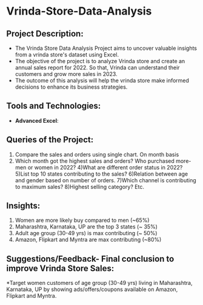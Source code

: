 # Vrinda-Store-Data-Analysis
##	Project Description:
*	The Vrinda Store Data Analysis Project aims to uncover valuable insights from a vrinda store's dataset using Excel.
*	The objective of the project is to analyze Vrinda store and create an annual sales report for 2022. So that, Vrinda can understand their customers and grow more sales in 2023.
*	The outcome of this analysis will help the vrinda store make informed decisions to enhance its business strategies.
## Tools and Technologies:
- **Advanced Excel**:
## Queries of the Project:
1. Compare the sales and orders using single chart. On month basis
2. Which month got the highest sales and orders?
Who purchased more- men or women in 2022?
4)What are different order status in 2022?
5)List top 10 states contributing to the sales?
6)Relation between age and gender based on number of orders.
7)Which channel is contributing to maximum sales?
8)Highest selling category? Etc.
## Insights:
1.	Women are more likely buy compared to men (~65%)
2.	Maharashtra, Karnataka, UP are the top 3 states (~ 35%)
3.	Adult age group (30-49 yrs) is max contributing (~ 50%)
4.	Amazon, Flipkart  and Myntra are max contributing (~80%)
## Suggestions/Feedback- Final conclusion to improve Vrinda Store Sales:
*Target women customers of age group (30-49 yrs) living in Maharashtra, Karnataka, UP by showing ads/offers/coupons available on Amazon, Flipkart  and Myntra.
